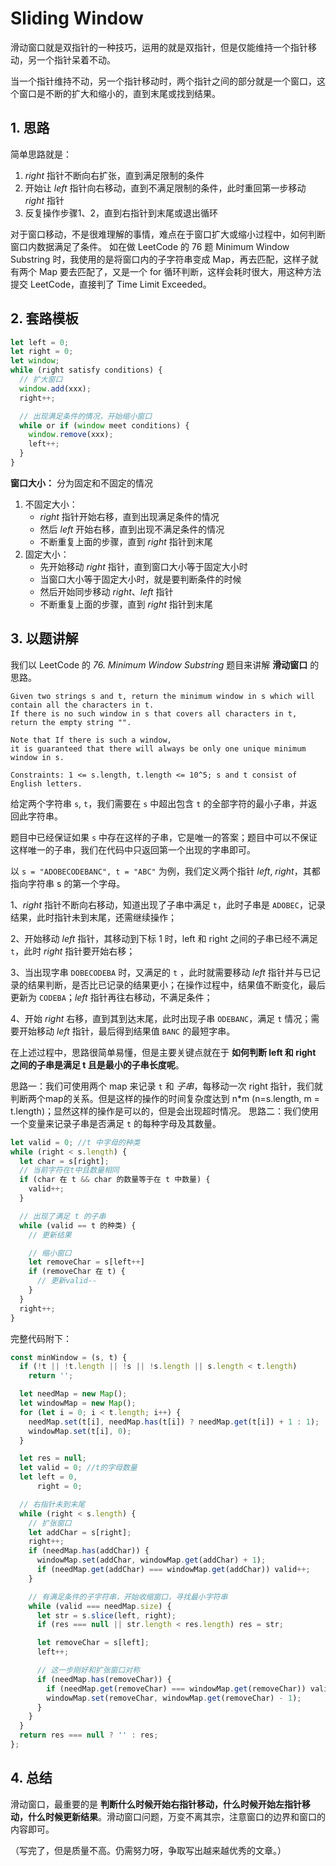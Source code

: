 # Sliding Window

滑动窗口就是双指针的一种技巧，运用的就是双指针，但是仅能维持一个指针移动，另一个指针呆着不动。

当一个指针维持不动，另一个指针移动时，两个指针之间的部分就是一个窗口，这个窗口是不断的扩大和缩小的，直到末尾或找到结果。

## 1. 思路

简单思路就是：

1. *right* 指针不断向右扩张，直到满足限制的条件
2. 开始让 *left* 指针向右移动，直到不满足限制的条件，此时重回第一步移动 *right* 指针
3. 反复操作步骤1、2，直到右指针到末尾或退出循环

对于窗口移动，不是很难理解的事情，难点在于窗口扩大或缩小过程中，如何判断窗口内数据满足了条件。
如在做 LeetCode 的 76 题 Minimum Window Substring 时，我使用的是将窗口内的子字符串变成 Map，再去匹配，这样子就有两个 Map 要去匹配了，又是一个 for 循环判断，这样会耗时很大，用这种方法提交 LeetCode，直接判了 Time Limit Exceeded。

## 2. 套路模板

```javascript
let left = 0;
let right = 0;
let window;
while (right satisfy conditions) {
  // 扩大窗口
  window.add(xxx);
  right++;

  // 出现满足条件的情况，开始缩小窗口
  while or if (window meet conditions) {
    window.remove(xxx);
    left++;
  }
}
```

**窗口大小：** 分为固定和不固定的情况

1. 不固定大小：
   * *right* 指针开始右移，直到出现满足条件的情况
   * 然后 *left* 开始右移，直到出现不满足条件的情况
   * 不断重复上面的步骤，直到 *right* 指针到末尾
2. 固定大小：
   * 先开始移动 *right* 指针，直到窗口大小等于固定大小时
   * 当窗口大小等于固定大小时，就是要判断条件的时候
   * 然后开始同步移动 *right*、*left* 指针
   * 不断重复上面的步骤，直到 *right* 指针到末尾

## 3. 以题讲解

我们以 LeetCode 的 *76. Minimum Window Substring* 题目来讲解 **滑动窗口** 的思路。

```text
Given two strings s and t, return the minimum window in s which will contain all the characters in t. 
If there is no such window in s that covers all characters in t, return the empty string "".

Note that If there is such a window, 
it is guaranteed that there will always be only one unique minimum window in s.

Constraints: 1 <= s.length, t.length <= 10^5; s and t consist of English letters.
```

给定两个字符串 `s`, `t`，我们需要在 `s` 中超出包含 `t` 的全部字符的最小子串，并返回此字符串。

题目中已经保证如果 `s` 中存在这样的子串，它是唯一的答案；题目中可以不保证这样唯一的子串，我们在代码中只返回第一个出现的字串即可。

以 `s = "ADOBECODEBANC", t = "ABC"` 为例，我们定义两个指针 *left*, *right*，其都指向字符串 s 的第一个字母。

1、*right* 指针不断向右移动，知道出现了子串中满足 `t`，此时子串是 `ADOBEC`，记录结果，此时指针未到末尾，还需继续操作；

2、开始移动 *left* 指针，其移动到下标 1 时，left 和 right 之间的子串已经不满足 `t`，此时 *right* 指针要开始右移；

3、当出现字串 `DOBECODEBA` 时，又满足的 `t` ，此时就需要移动 *left* 指针并与已记录的结果判断，是否比已记录的结果更小；在操作过程中，结果值不断变化，最后更新为 `CODEBA`；*left* 指针再往右移动，不满足条件；

4、开始 *right* 右移，直到其到达末尾，此时出现子串 `ODEBANC`，满足 `t` 情况；需要开始移动 *left* 指针，最后得到结果值 `BANC` 的最短字串。

在上述过程中，思路很简单易懂，但是主要关键点就在于 **如何判断 left 和 right 之间的子串是满足 t 且是最小的子串长度呢**。

思路一：我们可使用两个 map 来记录 `t` 和 *子串*，每移动一次 right 指针，我们就判断两个map的关系。但是这样的操作的时间复杂度达到 n*m (n=s.length, m = t.length)；显然这样的操作是可以的，但是会出现超时情况。
思路二：我们使用一个变量来记录子串是否满足 `t` 的每种字母及其数量。

```javascript
let valid = 0; //t 中字母的种类
while (right < s.length) {
  let char = s[right];
  // 当前字符在t中且数量相同
  if (char 在 t && char 的数量等于在 t 中数量) {
    valid++;
  }

  // 出现了满足 t 的子串
  while (valid == t 的种类) {
    // 更新结果

    // 缩小窗口
    let removeChar = s[left++]
    if (removeChar 在 t) {
      // 更新valid--
    }
  }
  right++;
}
```

完整代码附下：

```javascript
const minWindow = (s, t) {
  if (!t || !t.length || !s || !s.length || s.length < t.length)
    return '';

  let needMap = new Map();
  let windowMap = new Map();
  for (let i = 0; i < t.length; i++) {
    needMap.set(t[i], needMap.has(t[i]) ? needMap.get(t[i]) + 1 : 1);
    windowMap.set(t[i], 0);
  }

  let res = null;
  let valid = 0; //t的字母数量
  let left = 0,
      right = 0;

  // 右指针未到末尾
  while (right < s.length) {
    // 扩张窗口
    let addChar = s[right];
    right++;
    if (needMap.has(addChar)) {
      windowMap.set(addChar, windowMap.get(addChar) + 1);
      if (needMap.get(addChar) === windowMap.get(addChar)) valid++;
    }

    // 有满足条件的子字符串，开始收缩窗口，寻找最小字符串
    while (valid === needMap.size) {
      let str = s.slice(left, right);
      if (res === null || str.length < res.length) res = str;

      let removeChar = s[left];
      left++;

      // 这一步刚好和扩张窗口对称
      if (needMap.has(removeChar)) {
        if (needMap.get(removeChar) === windowMap.get(removeChar)) valid--;
        windowMap.set(removeChar, windowMap.get(removeChar) - 1);
      }
    }
  }
  return res === null ? '' : res;
};
```

## 4. 总结

滑动窗口，最重要的是 **判断什么时候开始右指针移动，什么时候开始左指针移动，什么时候更新结果**。滑动窗口问题，万变不离其宗，注意窗口的边界和窗口的内容即可。

（写完了，但是质量不高。仍需努力呀，争取写出越来越优秀的文章。）
